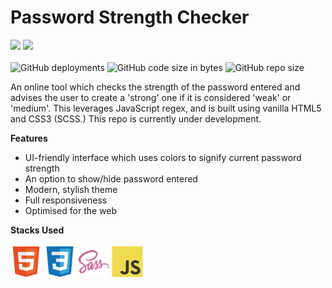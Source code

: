 <h1>Password Strength Checker</h1>

![](https://api.checklyhq.com/v1/badges/checks/90c31d05-ae71-4382-8a29-44d820e023a7?style=for-the-badge&theme=dark) ![](https://api.checklyhq.com/v1/badges/checks/90c31d05-ae71-4382-8a29-44d820e023a7?style=for-the-badge&theme=dark&responseTime=true) <br><br> ![GitHub deployments](https://img.shields.io/github/deployments/asbhogal/Password-Strength-Checker/production?label=DEPLOYMENT%20STATE&style=for-the-badge&labelColor=000) ![GitHub code size in bytes](https://img.shields.io/github/languages/code-size/asbhogal/Password-Strength-Checker?style=for-the-badge&labelColor=000) ![GitHub repo size](https://img.shields.io/github/repo-size/asbhogal/Password-Strength-Checker?color=blueviolet&style=for-the-badge&labelColor=000)

An online tool which checks the strength of the password entered and advises the user to create a 'strong' one if it is considered 'weak' or 'medium'. This leverages JavaScript regex, and is built using vanilla HTML5 and CSS3 (SCSS.) This repo is currently under development.

<strong>Features</strong>
 - UI-friendly interface which uses colors to signify current password strength
 - An option to show/hide password entered
 - Modern, stylish theme
 - Full responsiveness
 - Optimised for the web

<strong>Stacks Used</strong>
<br><br>
<a target="_blank" rel="noopener noreferrer" href="https://github.com/devicons/devicon/blob/master/icons/html5/html5-original.svg"><img src="https://github.com/devicons/devicon/raw/master/icons/html5/html5-original.svg" alt="html5" width="50" height="50" style="max-width:100%;"></a>
<a target="_blank" rel="noopener noreferrer" href="https://github.com/devicons/devicon/blob/master/icons/css3/css3-original.svg"><img src="https://github.com/devicons/devicon/raw/master/icons/css3/css3-original.svg" alt="css3" width="50" height="50" style="max-width:100%;"></a>
<a target="_blank" rel="noopener noreferrer" href="https://github.com/devicons/devicon/blob/master/icons/sass/sass-original.svg"><img src="https://github.com/devicons/devicon/blob/master/icons/sass/sass-original.svg" alt="sass" width="50" height="50" style="max-width:100%;"></a>
<a target="_blank" rel="noopener noreferrer" href="https://github.com/devicons/devicon/blob/master/icons/javascript/javascript-original.svg"><img src="https://github.com/devicons/devicon/raw/master/icons/javascript/javascript-original.svg" alt="JavaScript" width="50" height="50" style="max-width:100%;"></a>